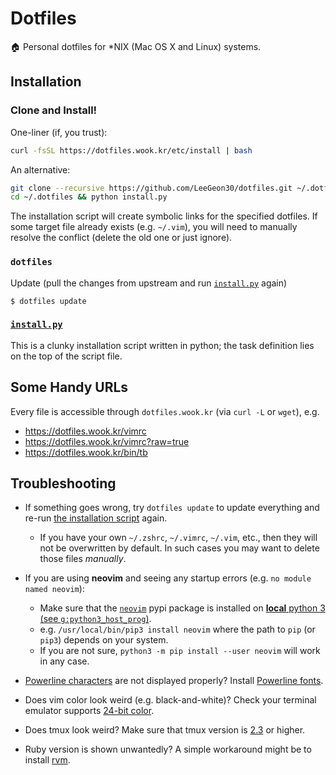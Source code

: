 Dotfiles
========

🏠 Personal dotfiles for \*NIX (Mac OS X and Linux) systems.

Installation
------------

### Clone and Install!

One-liner (if, you trust):

```bash
curl -fsSL https://dotfiles.wook.kr/etc/install | bash
```

An alternative:

```bash
git clone --recursive https://github.com/LeeGeon30/dotfiles.git ~/.dotfiles
cd ~/.dotfiles && python install.py
```
<!--
Note: The option `-j8` (`--jobs 8`) works with Git >= 2.8 (parallel submodule fetching).
For older versions of Git, try without `-j` option.
-->

The installation script will create symbolic links for the specified dotfiles.
If some target file already exists (e.g. `~/.vim`), you will need to manually resolve the conflict (delete the old one or just ignore).

### `dotfiles`

Update (pull the changes from upstream and run [`install.py`][install.py] again)

```
$ dotfiles update
```


### [`install.py`][install.py]

This is a clunky installation script written in python;
the task definition lies on the top of the script file.


Some Handy URLs
---------------

Every file is accessible through `dotfiles.wook.kr` (via `curl -L` or `wget`), e.g.

* https://dotfiles.wook.kr/vimrc
* https://dotfiles.wook.kr/vimrc?raw=true
* https://dotfiles.wook.kr/bin/tb


Troubleshooting
---------------

* If something goes wrong, try `dotfiles update` to update everything and re-run [the installation script][install.py] again.
    * If you have your own `~/.zshrc`, `~/.vimrc`, `~/.vim`, etc., then they will not be overwritten by default.
      In such cases you may want to delete those files *manually*.

* If you are using **neovim** and seeing any startup errors (e.g. `no module named neovim`):
    * Make sure that the [`neovim`](https://pypi.python.org/pypi/neovim/) pypi package is installed on [**local** python 3 (see `g:python3_host_prog`)](https://github.com/wookayin/dotfiles/blob/master/nvim/init.vim).
    * e.g. `/usr/local/bin/pip3 install neovim` where the path to `pip` (or `pip3`) depends on your system.
    * If you are not sure, `python3 -m pip install --user neovim` will work in any case.

* [Powerline characters](https://github.com/powerline/powerline#screenshots) are not displayed properly? Install [Powerline fonts](https://github.com/powerline/fonts).
* Does vim color look weird (e.g. black-and-white)? Check your terminal emulator supports [24-bit color](https://github.com/wookayin/dotfiles/pull/9).
* Does tmux look weird? Make sure that tmux version is [2.3](etc/ubuntu-setup.sh) or higher.
* Ruby version is shown unwantedly? A simple workaround might be to install [rvm](https://rvm.io/).


[install.py]: https://github.com/wookayin/dotfiles/blob/master/install.py
